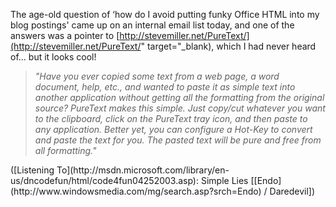 The age-old question of &#8216;how do I avoid putting funky Office HTML into my blog postings' came up on an internal email list today, and one of the answers was a pointer to [http://stevemiller.net/PureText/](http://stevemiller.net/PureText/" target="_blank), which I had never heard of... but it looks cool!

> _"Have you ever copied some text from a web page, a word document, help, etc., and wanted to paste it as simple text into another application without getting all the formatting from the original source? PureText makes this simple. Just copy/cut whatever you want to the clipboard, click on the PureText tray icon, and then paste to any application. Better yet, you can configure a Hot-Key to convert and paste the text for you. The pasted text will be pure and free from all formatting."_

<div class="media">
  ([Listening To](http://msdn.microsoft.com/library/en-us/dncodefun/html/code4fun04252003.asp): Simple Lies [[Endo](http://www.windowsmedia.com/mg/search.asp?srch=Endo) / Daredevil])
</div>